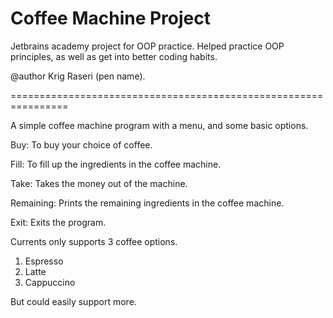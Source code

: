 # Coffee Machine Project
 Jetbrains academy project for OOP practice. Helped practice OOP principles, as well as get into better coding habits.

@author Krig Raseri (pen name).

================================================================

A simple coffee machine program with a menu, and some basic options.

Buy: To buy your choice of coffee.

Fill: To fill up the ingredients in the coffee machine.

Take: Takes the money out of the machine.

Remaining: Prints the remaining ingredients in the coffee machine.

Exit: Exits the program.


Currents only supports 3 coffee options.

1. Espresso
2. Latte
3. Cappuccino

But could easily support more.